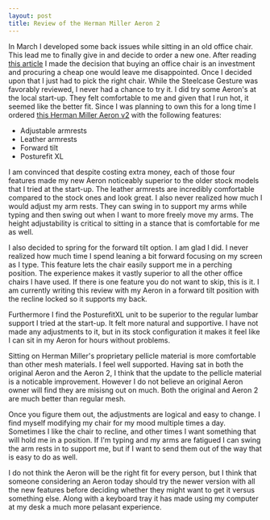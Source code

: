 ```yaml
---
layout: post
title: Review of the Herman Miller Aeron 2
---
```

In March I developed some back issues while sitting in an old office chair. This lead me to finally give in and decide to order a new one. After reading [this article](http://thewirecutter.com/reviews/best-office-chair/) I made the decision that buying an office chair is an investment and procuring a cheap one would leave me disappointed. Once I decided upon that I just had to pick the right chair. While the Steelcase Gesture was favorably reviewed, I never had a chance to try it. I did try some Aeron's at the local start-up. They felt comfortable to me and given that I run hot, it seemed like the better fit. Since I was planning to own this for a long time I ordered [this Herman Miller Aeron v2](https://amzn.to/33xcmV1) with the following features:

- Adjustable armrests
- Leather armrests
- Forward tilt
- Posturefit XL

I am convinced that despite costing extra money, each of those four features made my new Aeron noticeably superior to the older stock models that I tried at the start-up. The leather armrests are incredibly comfortable compared to the stock ones and look great. I also never realized how much I would adjust my arm rests. They can swing in to support my arms while typing and then swing out when I want to more freely move my arms. The height adjustability is critical to sitting in a stance that is comfortable for me as well.

I also decided to spring for the forward tilt option. I am glad I did. I never realized how much time I spend leaning a bit forward focusing on my screen as I type. This feature lets the chair easily support me in a perching position. The experience makes it vastly superior to all the other office chairs I have used. If there is one feature you do not want to skip, this is it. I am currently writing this review with my Aeron in a forward tilt position with the recline locked so it supports my back.

Furthermore I find the PosturefitXL unit to be superior to the regular lumbar support I tried at the start-up. It felt more natural and supportive. I have not made any adjustments to it, but in its stock configuration it makes it feel like I can sit in my Aeron for hours without problems.

Sitting on Herman Miller's proprietary pellicle material is more comfortable than other mesh materials. I feel well supported. Having sat in both the original Aeron and the Aeron 2, I think that the update to the pellicle material is a noticable improvement. However I do not believe an original Aeron owner will find they are misisng out on much. Both the original and Aeron 2 are much better than regular mesh.

Once you figure them out, the adjustments are logical and easy to change. I find myself modifying my chair for my mood multiple times a day. Sometimes I like the chair to recline, and other times I want something that will hold me in a position. If I'm typing and my arms are fatigued I can swing the arm rests in to support me, but if I want to send them out of the way that is easy to do as well.

I do not think the Aeron will be the right fit for every person, but I think that someone considering an Aeron today should try the newer version with all the new features before deciding whether they might want to get it versus something else. Along with a keyboard tray it has made using my computer at my desk a much more pelasant experience.
